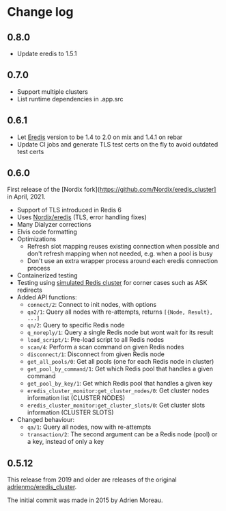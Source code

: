 Change log
==========

0.8.0
-----

* Update eredis to 1.5.1

0.7.0
-----

* Support multiple clusters
* List runtime dependencies in .app.src

0.6.1
-----

* Let [Eredis](https://github.com/Nordix/eredis) version to be 1.4 to 2.0 on mix and 1.4.1 on rebar
* Update CI jobs and generate TLS test certs on the fly to avoid outdated test certs

0.6.0
-----

First release of the [Nordix fork](https://github.com/Nordix/eredis_cluster] in April, 2021.

* Support of TLS introduced in Redis 6
* Uses [Nordix/eredis](https://github.com/Nordix/eredis) (TLS, error handling fixes)
* Many Dialyzer corrections
* Elvis code formatting
* Optimizations
  * Refresh slot mapping reuses existing connection when
    possible and don't refresh mapping when not needed, e.g. when a pool is busy
  * Don't use an extra wrapper process around each eredis connection process
* Containerized testing
* Testing using [simulated Redis cluster](https://github.com/Nordix/fakeredis_cluster) for corner cases such as ASK redirects
* Added API functions:
  - `connect/2`:              Connect to init nodes, with options
  - `qa2/1`:                  Query all nodes with re-attempts, returns `[{Node, Result}, ...]`
  - `qn/2`:                   Query to specific Redis node
  - `q_noreply/1`:            Query a single Redis node but wont wait for its result
  - `load_script/1`:          Pre-load script to all Redis nodes
  - `scan/4`:                 Perform a scan command on given Redis nodes
  - `disconnect/1`:           Disconnect from given Redis node
  - `get_all_pools/0`:        Get all pools (one for each Redis node in cluster)
  - `get_pool_by_command/1`:  Get which Redis pool that handles a given command
  - `get_pool_by_key/1`:      Get which Redis pool that handles a given key
  - `eredis_cluster_monitor:get_cluster_nodes/0`: Get cluster nodes information
    list (CLUSTER NODES)
  - `eredis_cluster_monitor:get_cluster_slots/0`: Get cluster slots information
    (CLUSTER SLOTS)
* Changed behaviour:
  - `qa/1`:                   Query all nodes, now with re-attempts
  - `transaction/2`:          The second argument can be a Redis node (pool) or a key, instead of only a key

0.5.12
------

This release from 2019 and older are releases of the original [adrienmo/eredis_cluster](https://github.com/adrienmo/eredis_cluster).

The initial commit was made in 2015 by Adrien Moreau.
